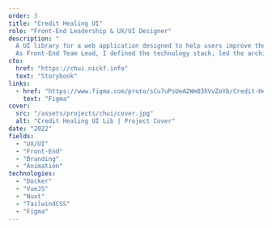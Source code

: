 ```yaml
---
order: 3
title: "Credit Healing UI"
role: "Front-End Leadership & UX/UI Designer"
description: "
  A UI library for a web application designed to help users improve their credit scores through personalized strategies and resources.[br]
  As Front-End Team Lead, I defined the technology stack, led the architectural design, and handled Docker configuration and overall front-end strategy."
cto:
  href: "https://chui.nickf.info"
  text: "Storybook"
links:
  - href: "https://www.figma.com/proto/sCu7uPsUeA2Wm03hVvZoYb/Credit-Healing?page-id=1%3A2&node-id=1-16102&viewport=1676%2C251%2C0.1&t=735AFdAFAgjNTVVc-1&scaling=scale-down-width&content-scaling=fixed&starting-point-node-id=1%3A16102"
    text: "Figma"
cover:
  src: "/assets/projects/chui/cover.jpg"
  alt: "Credit Healing UI Lib | Project Cover"
date: "2022"
fields:
  - "UX/UI"
  - "Front-End"
  - "Branding"
  - "Animation"
technologies:
  - "Docker"
  - "VueJS"
  - "Nuxt"
  - "TailwindCSS"
  - "Figma"
---
```

